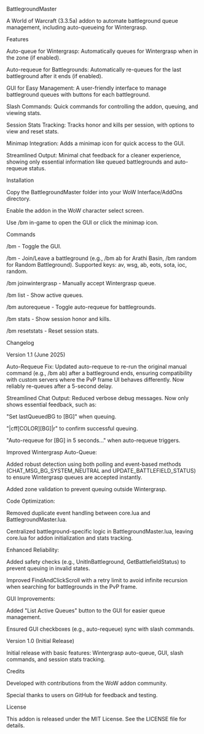 BattlegroundMaster

A World of Warcraft (3.3.5a) addon to automate battleground queue management, including auto-queueing for Wintergrasp.

Features





Auto-queue for Wintergrasp: Automatically queues for Wintergrasp when in the zone (if enabled).



Auto-requeue for Battlegrounds: Automatically re-queues for the last battleground after it ends (if enabled).



GUI for Easy Management: A user-friendly interface to manage battleground queues with buttons for each battleground.



Slash Commands: Quick commands for controlling the addon, queuing, and viewing stats.



Session Stats Tracking: Tracks honor and kills per session, with options to view and reset stats.



Minimap Integration: Adds a minimap icon for quick access to the GUI.



Streamlined Output: Minimal chat feedback for a cleaner experience, showing only essential information like queued battlegrounds and auto-requeue status.

Installation





Copy the BattlegroundMaster folder into your WoW Interface/AddOns directory.



Enable the addon in the WoW character select screen.



Use /bm in-game to open the GUI or click the minimap icon.

Commands





/bm - Toggle the GUI.



/bm <bgKey> - Join/Leave a battleground (e.g., /bm ab for Arathi Basin, /bm random for Random Battleground). Supported keys: av, wsg, ab, eots, sota, ioc, random.



/bm joinwintergrasp - Manually accept Wintergrasp queue.



/bm list - Show active queues.



/bm autorequeue - Toggle auto-requeue for battlegrounds.



/bm stats - Show session honor and kills.



/bm resetstats - Reset session stats.

Changelog

Version 1.1 (June 2025)





Auto-Requeue Fix: Updated auto-requeue to re-run the original manual command (e.g., /bm ab) after a battleground ends, ensuring compatibility with custom servers where the PvP frame UI behaves differently. Now reliably re-queues after a 5-second delay.



Streamlined Chat Output: Reduced verbose debug messages. Now only shows essential feedback, such as:





"Set lastQueuedBG to [BG]" when queuing.



"|cff[COLOR][BG]|r" to confirm successful queuing.



"Auto-requeue for [BG] in 5 seconds..." when auto-requeue triggers.



Improved Wintergrasp Auto-Queue:





Added robust detection using both polling and event-based methods (CHAT_MSG_BG_SYSTEM_NEUTRAL and UPDATE_BATTLEFIELD_STATUS) to ensure Wintergrasp queues are accepted instantly.



Added zone validation to prevent queuing outside Wintergrasp.



Code Optimization:





Removed duplicate event handling between core.lua and BattlegroundMaster.lua.



Centralized battleground-specific logic in BattlegroundMaster.lua, leaving core.lua for addon initialization and stats tracking.



Enhanced Reliability:





Added safety checks (e.g., UnitInBattleground, GetBattlefieldStatus) to prevent queuing in invalid states.



Improved FindAndClickScroll with a retry limit to avoid infinite recursion when searching for battlegrounds in the PvP frame.



GUI Improvements:





Added "List Active Queues" button to the GUI for easier queue management.



Ensured GUI checkboxes (e.g., auto-requeue) sync with slash commands.

Version 1.0 (Initial Release)





Initial release with basic features: Wintergrasp auto-queue, GUI, slash commands, and session stats tracking.

Credits





Developed with contributions from the WoW addon community.



Special thanks to users on GitHub for feedback and testing.

License

This addon is released under the MIT License. See the LICENSE file for details.
